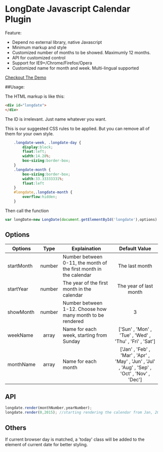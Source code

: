 # LongDate Javascript Calendar Plugin

Feature:

 * Depend no external library, native Javascript
 * Minimum markup and style
 * Customized number of months to be showed. Maximumly 12 months.
 * API for customized control
 * Support for IE9+/Chrome/Firefox/Opera
 * Customized name for month and week. Multi-lingual supported

[Checkout The Demo](http://magento.frankdai.com/longdate)

##Usage:

The HTML markup is like this:

```html
<div id="longdate">
</div>
```
The ID is irrelevant. Just name whatever you want. 

This is our suggested CSS rules to be applied. But you can remove all of them for your own style.
```CSS
	.longdate-week, .longdate-day {
		display:block;
    	float:left;
    	width:14.28%;
    	box-sizing:border-box;
	}
	.longdate-month {
    	box-sizing:border-box;
    	width:33.33333331%;
    	float:left
	}
	#longdate,.longdate-month {
    	overflow:hidden;
	}
```

Then call the function
```javascript
var longDate=new LongDate(document.getElementById('longdate'),options)
```

## Options

| Options | Type | Explaination | Default Value |
| ------- | :--: |------------ | :-------------: |
| startMonth|number|Number between 0-11, the month of the first month in the calendar |The last month|
| startYear |number|The year of the first month in the calendar  | The year of last month|
| showMonth|number|Number between 1-12. Choose how many month to be rendered|3|
| weekName|array|Name for each week, starting from Sunday|['Sun' , 'Mon' , 'Tue' , 'Wed' , 'Thu' , 'Fri' , 'Sat']|
| monthName|array|Name for each month|['Jan' , 'Feb' , 'Mar' , 'Apr' , 'May' , 'Jun' , 'Jul' , 'Aug' , 'Sep' , 'Oct' , 'Nov' , 'Dec']|


## API
```javascript
longdate.render(monthNumber,yearNumber);
longdate.render(0,2015); //starting rendering the calendar from Jan, 2015
```
## Others
If current browser day is matched, a 'today' class will be added to the element of current date for better styling. 
